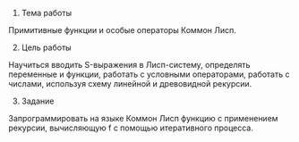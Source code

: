 1. Тема работы

Примитивные функции и особые операторы Коммон Лисп.

2. Цель работы

Научиться вводить S-выражения в Лисп-систему, определять переменные и функции, работать с условными операторами, работать с числами, используя схему линейной и древовидной рекурсии.

3. Задание 

Запрограммировать на языке Коммон Лисп функцию с применением рекурсии, вычисляющую f с помощью итеративного процесса.
  